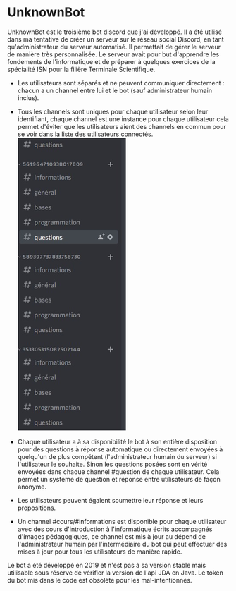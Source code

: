 # UnknownBot

UnknownBot est le troisième bot discord que j'ai développé.
Il a été utilisé dans ma tentative de créer un serveur sur le réseau social Discord, en tant qu'administrateur du serveur automatisé.
Il permettait de gérer le serveur de manière très personnalisée. Le serveur avait pour but d'apprendre les fondements de l'informatique et de préparer à quelques exercices de la spécialité ISN pour la filière Terminale Scientifique.

- Les utilisateurs sont séparés et ne peuvent communiquer directement : chacun a un channel entre lui et le bot (sauf administrateur humain inclus).
- Tous les channels sont uniques pour chaque utilisateur selon leur identifiant, chaque channel est une instance pour chaque utilisateur cela permet d'éviter que les utilisateurs aient des channels en commun pour se voir dans la liste des utilisateurs connectés.
![alt text](https://github.com/zentsugo/UnknownBot/blob/main/capture3.jpg?raw=true)

- Chaque utilisateur a à sa disponibilité le bot à son entière disposition pour des questions à réponse automatique ou directement envoyées à quelqu'un de plus compétent (l'administrateur humain du serveur) si l'utilisateur le souhaite. Sinon les questions posées sont en vérité envoyées dans chaque channel #question de chaque utilisateur. Cela permet un système de question et réponse entre utilisateurs de façon anonyme.
- Les utilisateurs peuvent égalent soumettre leur réponse et leurs propositions.
- Un channel #cours/#informations est disponible pour chaque utilisateur avec des cours d'introduction à l'informatique écrits accompagnés d'images pédagogiques, ce channel est mis à jour au dépend de l'administrateur humain par l'intermédiaire du bot qui peut effectuer des mises à jour pour tous les utilisateurs de manière rapide.

Le bot a été développé en 2019 et n'est pas à sa version stable mais utilisable sous réserve de vérifier la version de l'api JDA en Java.
Le token du bot mis dans le code est obsolète pour les mal-intentionnés.
